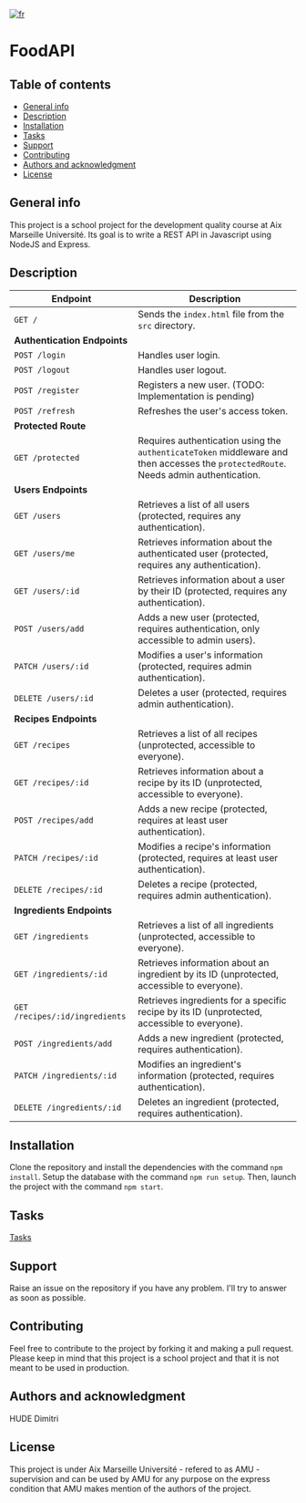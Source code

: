 [![fr](https://img.shields.io/badge/lang-fr--fr-blue.svg)](./README.fr-FR.md)   

# FoodAPI
## Table of contents
* [General info](#general-info)
* [Description](#description)
* [Installation](#installation)
* [Tasks](#tasks)
* [Support](#support)
* [Contributing](#contributing)
* [Authors and acknowledgment](#authors-and-acknowledgment)
* [License](#license)

## General info
This project is a school project for the development quality course at Aix Marseille Université.
Its goal is to write a REST API in Javascript using NodeJS and Express.

## Description
| Endpoint                | Description                                                                                                                                               |
|-------------------------|-----------------------------------------------------------------------------------------------------------------------------------------------------------|
| `GET /`                 | Sends the `index.html` file from the `src` directory.                                                                                                      |
| **Authentication Endpoints** |
| `POST /login`           | Handles user login.                                                                                                                                      |
| `POST /logout`          | Handles user logout.                                                                                                                                     |
| `POST /register`        | Registers a new user. (TODO: Implementation is pending)                                                                                                   |
| `POST /refresh`         | Refreshes the user's access token.                                                                                                                       |
| **Protected Route**      |
| `GET /protected`        | Requires authentication using the `authenticateToken` middleware and then accesses the `protectedRoute`. Needs admin authentication.                                                |
| **Users Endpoints**      |
| `GET /users`            | Retrieves a list of all users (protected, requires any authentication).                                                                                       |
| `GET /users/me`         | Retrieves information about the authenticated user (protected, requires any authentication).                                                                 |
| `GET /users/:id`        | Retrieves information about a user by their ID (protected, requires any authentication).                                                                     |
| `POST /users/add`       | Adds a new user (protected, requires authentication, only accessible to admin users).                                                                    |
| `PATCH /users/:id`      | Modifies a user's information (protected, requires admin authentication).                                                                                        |
| `DELETE /users/:id`     | Deletes a user (protected, requires admin authentication).                                                                                                      |
| **Recipes Endpoints**    |
| `GET /recipes`          | Retrieves a list of all recipes (unprotected, accessible to everyone).                                                                                     |
| `GET /recipes/:id`      | Retrieves information about a recipe by its ID (unprotected, accessible to everyone).                                                                     |
| `POST /recipes/add`     | Adds a new recipe (protected, requires at least user authentication).                                                                                                   |
| `PATCH /recipes/:id`    | Modifies a recipe's information (protected, requires at least user authentication).                                                                                     |
| `DELETE /recipes/:id`   | Deletes a recipe (protected, requires admin authentication).                                                                                                    |
| **Ingredients Endpoints** |
| `GET /ingredients`      | Retrieves a list of all ingredients (unprotected, accessible to everyone).                                                                                 |
| `GET /ingredients/:id`  | Retrieves information about an ingredient by its ID (unprotected, accessible to everyone).                                                               |
| `GET /recipes/:id/ingredients` | Retrieves ingredients for a specific recipe by its ID (unprotected, accessible to everyone).                                                      |
| `POST /ingredients/add` | Adds a new ingredient (protected, requires authentication).                                                                                              |
| `PATCH /ingredients/:id` | Modifies an ingredient's information (protected, requires authentication).                                                                                |
| `DELETE /ingredients/:id` | Deletes an ingredient (protected, requires authentication).                                                                                              |


## Installation
Clone the repository and install the dependencies with the command `npm install`.
Setup the database with the command `npm run setup`.
Then, launch the project with the command `npm start`.

## Tasks
[Tasks](./work.md)

## Support
Raise an issue on the repository if you have any problem. I'll try to answer as soon as possible.

## Contributing
Feel free to contribute to the project by forking it and making a pull request. Please keep in mind that this project is a school project and that it is not meant to be used in production.

## Authors and acknowledgment
HUDE Dimitri

## License
This project is under Aix Marseille Université - refered to as AMU - supervision and can be used by AMU for any purpose on the express condition that AMU makes mention of the authors of the project.
